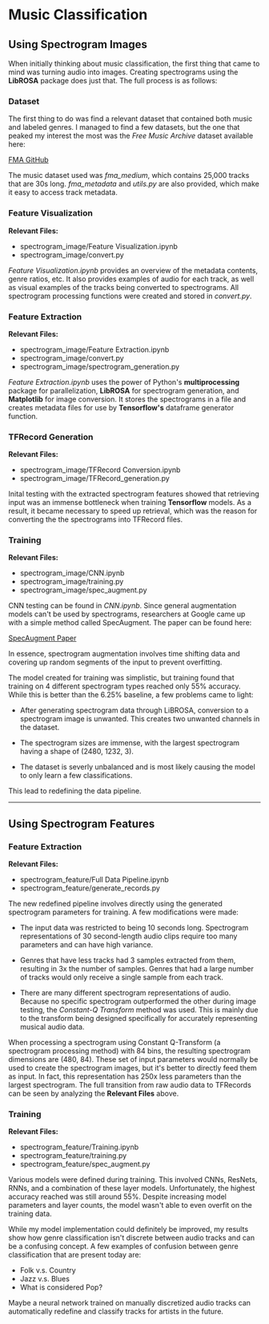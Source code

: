 # Music Classification

[](./spectrogram_example.jpg)

## Using Spectrogram Images

When initially thinking about music classification, the first thing that came to mind was turning audio into images. Creating spectrograms using the **LibROSA** package does just that. The full process is as follows:

### Dataset

The first thing to do was find a relevant dataset that contained both music and labeled genres. I managed to find a few datasets, but the one that peaked my interest the most was the *Free Music Archive* dataset available here:

[FMA GitHub](https://github.com/mdeff/fma)

The music dataset used was *fma_medium*, which contains 25,000 tracks that are 30s long. *fma_metadata* and *utils<span>.</span>py* are also provided, which make it easy to access track metadata.

### Feature Visualization

**Relevant Files:**
* spectrogram_image/Feature Visualization.ipynb
* spectrogram_image/convert.py


*Feature Visualization<span>.</span>ipynb* provides an overview of the metadata contents, genre ratios, etc. It also provides examples of audio for each track, as well as visual examples of the tracks being converted to spectrograms. All spectrogram processing functions were created and stored in *convert<span>.</span>py*.

### Feature Extraction

**Relevant Files:**
* spectrogram_image/Feature Extraction.ipynb
* spectrogram_image/convert.py
* spectrogram_image/spectrogram_generation.py

*Feature Extraction<span>.</span>ipynb* uses the power of Python's **multiprocessing** package for parallelization, **LibROSA** for spectrogram generation, and **Matplotlib** for image conversion. It stores the spectrograms in a file and creates metadata files for use by **Tensorflow's** dataframe generator function.

### TFRecord Generation

**Relevant Files:**
* spectrogram_image/TFRecord Conversion.ipynb
* spectrogram_image/TFRecord_generation.py

Inital testing with the extracted spectrogram features showed that retrieving input was an immense bottleneck when training **Tensorflow** models. As a result, it became necessary to speed up retrieval, which was the reason for converting the the spectrograms into TFRecord files. 

### Training

**Relevant Files:**
* spectrogram_image/CNN.ipynb
* spectrogram_image/training.py
* spectrogram_image/spec_augment.py

CNN testing can be found in *CNN.ipynb*. Since general augmentation models can't be used by spectrograms, researchers at Google came up with a simple method called SpecAugment. The paper can be found here:

[SpecAugment Paper](https://arxiv.org/abs/1904.08779)

In essence, spectrogram augmentation involves time shifting data and covering up random segments of the input to prevent overfitting. 

 The model created for training was simplistic, but training found that training on 4 different spectrogram types reached only 55% accuracy. While this is better than the 6.25% baseline, a few problems came to light:

* After generating spectrogram data through LiBROSA, conversion to a spectrogram image is unwanted. This creates two unwanted channels in the dataset.

* The spectrogram sizes are immense, with the largest spectrogram having a shape of (2480, 1232, 3).

* The dataset is severly unbalanced and is most likely causing the model to only learn a few classifications.

This lead to redefining the data pipeline.

----

## Using Spectrogram Features

### Feature Extraction

**Relevant Files:**
* spectrogram_feature/Full Data Pipeline.ipynb
* spectrogram_feature/generate_records.py


The new redefined pipeline involves directly using the generated spectrogram parameters for training. A few modifications were made:

* The input data was restricted to being 10 seconds long. Spectrogram representations of 30 second-length audio clips require too many parameters and can have high variance.

* Genres that have less tracks had 3 samples extracted from them, resulting in 3x the number of samples. Genres that had a large number of tracks would only receive a single sample from each track.

* There are many different spectrogram representations of audio. Because no specific spectrogram outperformed the other during image testing, the *Constant-Q Transform* method was used. This is mainly due to the transform being designed specifically for accurately representing musical audio data.

When processing a spectrogram using Constant Q-Transform (a spectrogram processing method) with 84 bins, the resulting spectrogram dimensions are (480, 84). These set of input parameters would normally be used to create the spectrogram images, but it's better to directly feed them as input. In fact, this representation has 250x less parameters than the largest spectrogram. The full transition from raw audio data to TFRecords can be seen by analyzing the **Relevant Files** above.

### Training

**Relevant Files:**
* spectrogram_feature/Training.ipynb
* spectrogram_feature/training.py
* spectrogram_feature/spec_augment.py

Various models were defined during training. This involved CNNs, ResNets, RNNs, and a combination of these layer models. Unfortunately, the highest accuracy reached was still around 55%. Despite increasing model parameters and layer counts, the model wasn't able to even overfit on the training data. 

While my model implementation could definitely be improved, my results show how genre classification isn't discrete between audio tracks and can be a confusing concept. A few examples of confusion between genre classification that are present today are:

* Folk v.s. Country
* Jazz v.s. Blues
* What is considered Pop?

Maybe a neural network trained on manually discretized audio tracks can automatically redefine and classify tracks for artists in the future.
